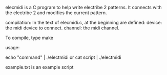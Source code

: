 elecmidi is a C program to help write electribe 2 patterns. It connects with the electribe 2 and modifies the current pattern.

compilation:
  In the text of elecmidi.c, at the beginning are defined:
device: the midi device to connect.
channel: the midi channel.
  
  To compile, type make


usage:

echo "command" | ./electmidi
or
cat script | ./electmidi

example.txt is an example script
